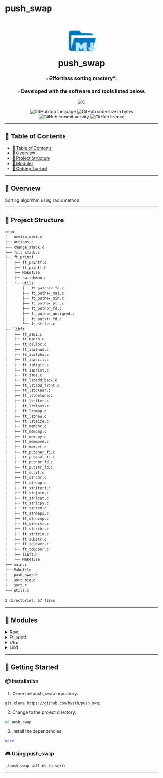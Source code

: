 # push_swap
<div align="center">
<h1 align="center">
<img src="https://raw.githubusercontent.com/PKief/vscode-material-icon-theme/ec559a9f6bfd399b82bb44393651661b08aaf7ba/icons/folder-markdown-open.svg" width="100" />
<br>push_swap
</h1>
<h3>◦ Effortless sorting mastery":</h3>
<h3>◦ Developed with the software and tools listed below.</h3>

<p align="center">
<img src="https://img.shields.io/badge/C-A8B9CC.svg?style&logo=C&logoColor=black" alt="C" />
</p>
<img src="https://img.shields.io/github/languages/top/hystb/push_swap?style&color=5D6D7E" alt="GitHub top language" />
<img src="https://img.shields.io/github/languages/code-size/hystb/push_swap?style&color=5D6D7E" alt="GitHub code size in bytes" />
<img src="https://img.shields.io/github/commit-activity/m/hystb/push_swap?style&color=5D6D7E" alt="GitHub commit activity" />
<img src="https://img.shields.io/github/license/hystb/push_swap?style&color=5D6D7E" alt="GitHub license" />
</div>

---

## 📒 Table of Contents
- [📒 Table of Contents](#-table-of-contents)
- [📍 Overview](#-overview)
- [📂 Project Structure](#project-structure)
- [🧩 Modules](#modules)
- [🚀 Getting Started](#-getting-started)
---


## 📍 Overview

Sorting algorithm using radix method

---


## 📂 Project Structure


```bash
repo
├── action_next.c
├── actions.c
├── change_stack.c
├── fill_stack.c
├── ft_printf
│   ├── ft_printf.c
│   ├── ft_printf.h
│   ├── Makefile
│   ├── switchman.c
│   └── utils
│       ├── ft_putchar_fd.c
│       ├── ft_puthex_maj.c
│       ├── ft_puthex_min.c
│       ├── ft_puthex_ptr.c
│       ├── ft_putnbr_fd.c
│       ├── ft_putnbr_unsigned.c
│       ├── ft_putstr_fd.c
│       └── ft_strlen.c
├── libft
│   ├── ft_atoi.c
│   ├── ft_bzero.c
│   ├── ft_calloc.c
│   ├── ft_isalnum.c
│   ├── ft_isalpha.c
│   ├── ft_isascii.c
│   ├── ft_isdigit.c
│   ├── ft_isprint.c
│   ├── ft_itoa.c
│   ├── ft_lstadd_back.c
│   ├── ft_lstadd_front.c
│   ├── ft_lstclear.c
│   ├── ft_lstdelone.c
│   ├── ft_lstiter.c
│   ├── ft_lstlast.c
│   ├── ft_lstmap.c
│   ├── ft_lstnew.c
│   ├── ft_lstsize.c
│   ├── ft_memchr.c
│   ├── ft_memcmp.c
│   ├── ft_memcpy.c
│   ├── ft_memmove.c
│   ├── ft_memset.c
│   ├── ft_putchar_fd.c
│   ├── ft_putendl_fd.c
│   ├── ft_putnbr_fd.c
│   ├── ft_putstr_fd.c
│   ├── ft_split.c
│   ├── ft_strchr.c
│   ├── ft_strdup.c
│   ├── ft_striteri.c
│   ├── ft_strjoin.c
│   ├── ft_strlcat.c
│   ├── ft_strlcpy.c
│   ├── ft_strlen.c
│   ├── ft_strmapi.c
│   ├── ft_strncmp.c
│   ├── ft_strnstr.c
│   ├── ft_strrchr.c
│   ├── ft_strtrim.c
│   ├── ft_substr.c
│   ├── ft_tolower.c
│   ├── ft_toupper.c
│   ├── libft.h
│   └── Makefile
├── main.c
├── Makefile
├── push_swap.h
├── sort_big.c
├── sort.c
└── utils.c

3 directories, 67 files
```

---

## 🧩 Modules

<details closed><summary>Root</summary>

| File                                                                          | Summary                                                                                                                                                                                                                                                                                                                                                                                                                                                                                                                                |
| ---                                                                           | ---                                                                                                                                                                                                                                                                                                                                                                                                                                                                                                                                    |
| [change_stack.c](https://github.com/hystb/push_swap/blob/main/change_stack.c) | The provided code snippet includes the following functionalities:-A function to get the value of the last element of a linked list.-A function to reverse a portion of an array.-A function to free memory allocated for a string array.-A function to convert the rank of each element in a linked list to its binary representation.                                                                                                                                                                                                 |
| [sort.c](https://github.com/hystb/push_swap/blob/main/sort.c)                 | The code snippet provides functionalities for sorting a list of integers using different algorithms. The "sort" function determines whether to use "sort_short" or "sort_big" based on the size of the list. "sort_short" sorts a smaller list using push and rotate operations, while "sort_big" sorts larger lists. "sort_three" handles sorting a list of size three. "is_sorted" checks if a list is already sorted. "r_or_rr" determines whether to rotate or reverse rotate the list based on the position of a specified value. |
| [action_next.c](https://github.com/hystb/push_swap/blob/main/action_next.c)   | The code snippet provides several functions related to manipulating stacks in the push swap program. These functions include rotating elements in stack A, stack B, or both, as well as pushing elements from stack B to stack A, and vice versa. The code also updates a separate list to keep track of the performed actions.                                                                                                                                                                                                        |
| [actions.c](https://github.com/hystb/push_swap/blob/main/actions.c)           | The provided code snippet contains functions for performing swap and rotate operations on two linked lists, as well as a combination of both. These functions are used in a push_swap program to manipulate stacks during sorting operations.                                                                                                                                                                                                                                                                                          |
| [utils.c](https://github.com/hystb/push_swap/blob/main/utils.c)               | The code snippet provides utility functions for a program called "push_swap". It includes functions to clear and delete linked lists, as well as functions to get the value of a node in a linked list and find the lowest value in a linked list.                                                                                                                                                                                                                                                                                     |
| [Makefile](https://github.com/hystb/push_swap/blob/main/Makefile)             | The provided code snippet is a Makefile that manages the build process for a program called "push_swap". It compiles multiple C source files, linking with two libraries called libft and ft_printf, to generate the final executable. It also provides targets for cleaning and recompiling the code.                                                                                                                                                                                                                                 |
| [fill_stack.c](https://github.com/hystb/push_swap/blob/main/fill_stack.c)     | The provided code snippet includes a set of functions that perform operations to fill and validate a linked list. The'fill_a' function takes a string input, checks if it is a valid number, and adds it to the'a' list. Other functions handle checking for duplicate numbers, controlling the string input, and validating number ranges.                                                                                                                                                                                            |
| [sort_big.c](https://github.com/hystb/push_swap/blob/main/sort_big.c)         | The code snippet implements a set of functions to sort a list of integers in descending order using a binary sorting algorithm. It converts the integers to binary representations, ranks the list based on the integer values, and then applies binary sorting to sort the list.                                                                                                                                                                                                                                                      |
| [main.c](https://github.com/hystb/push_swap/blob/main/main.c)                 | The provided code snippet is the entry point of a program called push_swap. It takes command line arguments representing a list of numbers and performs sorting operations on that list using a specific algorithm. The main function initializes three empty linked lists (pointed by a, b, and done), fills the list a with the numbers from the command line arguments, checks for duplicate numbers, and then calls the sort function to begin the sorting process.                                                                |
| [push_swap.h](https://github.com/hystb/push_swap/blob/main/push_swap.h)       | The provided code snippet is a header file that contains declarations of various functions used in the push_swap program. These functions are responsible for manipulating and sorting linked lists. Additionally, the header file includes other necessary libraries and utility functions.                                                                                                                                                                                                                                           |

</details>

<details closed><summary>Ft_printf</summary>

| File                                                                              | Summary                                                                                                                                                                                                                                                                                                                                                                                                                                                                     |
| ---                                                                               | ---                                                                                                                                                                                                                                                                                                                                                                                                                                                                         |
| [ft_printf.h](https://github.com/hystb/push_swap/blob/main/ft_printf/ft_printf.h) | The provided code snippet is a header file named "ft_printf.h." It includes various function prototypes such as ft_putchar_fd, ft_putnbr_fd, ft_putstr_fd, switchman, ft_strlen, ft_puthex_ptr, ft_puthex_maj, ft_puthex_min, ft_putnbr_unsigned, and ft_printf. These functions are responsible for printing characters, numbers, and strings to a file descriptor, converting numbers to hexadecimal format, calculating string lengths, and handling formatted printing. |
| [Makefile](https://github.com/hystb/push_swap/blob/main/ft_printf/Makefile)       | This code snippet is a Makefile that compiles a library called libftprintf.a. It includes several.c files in the PROG and UTILS_PROG variables, compiles them into.o files, and then creates the library by combining the.o files using the ar rc command. The make all, clean, fclean, and re targets simplify the build and cleanup process.                                                                                                                              |
| [ft_printf.c](https://github.com/hystb/push_swap/blob/main/ft_printf/ft_printf.c) | The code snippet defines the `ft_printf` function which emulates the behavior of the printf function in C. It takes a format string and variable arguments, and then iterates through the format string to handle formatting specifiers and print the corresponding output. It returns the total number of characters printed.                                                                                                                                              |
| [switchman.c](https://github.com/hystb/push_swap/blob/main/ft_printf/switchman.c) | The code snippet is implementing a switch statement that acts as a manager for handling different conversion specifiers in a printf-style function. It takes a va_list argument and a character specifier. Based on the specifier, it performs different actions such as printing characters, strings, numbers, hexadecimals, or returning the character directly.                                                                                                          |

</details>

<details closed><summary>Utils</summary>

| File                                                                                                      | Summary                                                                                                                                                                                                                                                                                                                                                                                      |
| ---                                                                                                       | ---                                                                                                                                                                                                                                                                                                                                                                                          |
| [ft_putnbr_fd.c](https://github.com/hystb/push_swap/blob/main/ft_printf/utils/ft_putnbr_fd.c)             | The provided code snippet is a function called "ft_putnbr_fd" that prints a number to a specified file descriptor.It takes an integer "nb" and an integer "fd" as input.It converts the integer to a string, handles negative numbers, and reverse the string.Finally, it writes the string to the file descriptor.                                                                          |
| [ft_puthex_min.c](https://github.com/hystb/push_swap/blob/main/ft_printf/utils/ft_puthex_min.c)           | The provided code snippet is a function called "ft_puthex_min" that converts an unsigned long integer into its hexadecimal representation, and outputs it to the standard output. The function supports negative numbers by appending a'-' symbol in the output. It utilizes helper functions to reverse the order of the hexadecimal value and then to output it as a string of characters. |
| [ft_putchar_fd.c](https://github.com/hystb/push_swap/blob/main/ft_printf/utils/ft_putchar_fd.c)           | The code snippet defines a function, ft_putchar_fd, that takes a character and a file descriptor as input. It writes the character to the specified file descriptor using the write() system call and returns the number of bytes written. This function is likely used in a project involving formatted printing.                                                                           |
| [ft_puthex_ptr.c](https://github.com/hystb/push_swap/blob/main/ft_printf/utils/ft_puthex_ptr.c)           | This code snippet contains a function called "ft_puthex_ptr" that takes a pointer as input and prints its hexadecimal representation to the console. It handles both null pointers and non-null pointers, and converts the address to a hexadecimal string using the function "ft_put_in_hexa". The "ft_rev_in_tab" function is a helper function that reverses a given character array.     |
| [ft_putnbr_unsigned.c](https://github.com/hystb/push_swap/blob/main/ft_printf/utils/ft_putnbr_unsigned.c) | The code snippet defines a function, ft_putnbr_unsigned, that takes an unsigned integer and a file descriptor as input. It converts the integer into a string representation and prints it to the specified file descriptor. The function handles both positive and zero values and returns the number of characters written.                                                                |
| [ft_putstr_fd.c](https://github.com/hystb/push_swap/blob/main/ft_printf/utils/ft_putstr_fd.c)             | The code snippet defines a function ft_putstr_fd() that writes a string to a specified file descriptor. If the provided string is NULL, it writes "(null)" to the file descriptor. Otherwise, it writes the string using the ft_strlen() function to determine the size of the string.                                                                                                       |
| [ft_puthex_maj.c](https://github.com/hystb/push_swap/blob/main/ft_printf/utils/ft_puthex_maj.c)           | The code snippet is a function called "ft_puthex_maj" that takes an unsigned long integer as input and converts it into a hexadecimal (base 16) representation, using uppercase letters for digits 10 to 15. The function then outputs the resulting hexadecimal number to the console.                                                                                                      |
| [ft_strlen.c](https://github.com/hystb/push_swap/blob/main/ft_printf/utils/ft_strlen.c)                   | The provided code snippet defines a function called ft_strlen, which calculates the length of a given input string. It uses a loop to iterate through each character of the string until it reaches the null terminating character ('\0'), and returns the number of characters in the string.                                                                                               |

</details>

<details closed><summary>Libft</summary>

| File                                                                                      | Summary                                                                                                                                                                                                                                                                                                                                                                                                                                                                                                                                     |
| ---                                                                                       | ---                                                                                                                                                                                                                                                                                                                                                                                                                                                                                                                                         |
| [ft_putnbr_fd.c](https://github.com/hystb/push_swap/blob/main/libft/ft_putnbr_fd.c)       | The code snippet provides a function named "ft_putnbr_fd_lib" that outputs an integer to a specified file descriptor.-It converts the integer into a string representation.-It handles positive and negative numbers, including the special case of-2147483648.-The function uses other helper functions defined within the same file for string manipulation and output.-The code is part of a larger library named "libft.h".                                                                                                             |
| [ft_isascii.c](https://github.com/hystb/push_swap/blob/main/libft/ft_isascii.c)           | The function "ft_isascii" checks if a given character is within the ASCII range (0-127). It returns 1 if it is, and 0 otherwise. The code snippet ensures the character falls within the specified range and provides a clear result.                                                                                                                                                                                                                                                                                                       |
| [ft_tolower.c](https://github.com/hystb/push_swap/blob/main/libft/ft_tolower.c)           | The provided code snippet is for the function "ft_tolower" which converts uppercase letters to lowercase letters. It checks if the given character is within the range of uppercase letters, and if so, it adds 32 to convert it to lowercase.                                                                                                                                                                                                                                                                                              |
| [ft_memset.c](https://github.com/hystb/push_swap/blob/main/libft/ft_memset.c)             | The provided code snippet defines a function, ft_memset, which sets the value of each byte in a given memory block with a specified value. The function takes in the memory block (str) as an input, along with the value to be set (c) and the length of the memory block (len). It iterates through each byte in the memory block and assigns the specified value to it. Finally, it returns the updated memory block. The function is a part of a larger library, indicated by the inclusion of "libft.h" header file.                   |
| [ft_split.c](https://github.com/hystb/push_swap/blob/main/libft/ft_split.c)               | The code snippet is a function `ft_split` that splits a string `s` into an array of strings based on a delimiter `c`. It counts the number of words separated by the delimiter, allocates memory for the array, copies the words into the array, and returns the array. If there's an error in memory allocation, it handles the error and returns NULL.                                                                                                                                                                                    |
| [ft_strlcpy.c](https://github.com/hystb/push_swap/blob/main/libft/ft_strlcpy.c)           | The provided code snippet is for the function ft_strlcpy, which is used to copy a string from source to destination with a specified length. It calculates the length of the source string, determines the number of characters to overwrite in the destination, copies the characters using ft_memmove, adds a null terminator, and returns the length of the source string.                                                                                                                                                               |
| [ft_lstdelone.c](https://github.com/hystb/push_swap/blob/main/libft/ft_lstdelone.c)       | The code snippet defines a function ft_lstdelone that takes a linked list node and a function pointer as parameters. It checks for null values, deletes the content of the node using the provided function, and then frees the memory of the node.                                                                                                                                                                                                                                                                                         |
| [ft_lstadd_front.c](https://github.com/hystb/push_swap/blob/main/libft/ft_lstadd_front.c) | The code snippet is a function called ft_lstadd_front that adds a new node, specified by the'new' parameter, to the front of a doubly linked list, specified by the'lst' parameter. It handles cases where the list is empty and updates the'previous' and'next' pointers accordingly.                                                                                                                                                                                                                                                      |
| [ft_strnstr.c](https://github.com/hystb/push_swap/blob/main/libft/ft_strnstr.c)           | The code snippet implements the ft_strnstr() function, which searches for a substring within a given length in a string. It returns a pointer to the first occurrence of the substring or null if not found.                                                                                                                                                                                                                                                                                                                                |
| [ft_lstmap.c](https://github.com/hystb/push_swap/blob/main/libft/ft_lstmap.c)             | The provided code snippet contains the implementation of a function called "ft_lstmap". This function takes a linked list, a function pointer, and another function pointer as parameters. It creates a new linked list by applying the given function to each element of the original linked list. The first function pointer is used to apply a transformation to each element, and the second function pointer is used to delete the content of any new node in case of an error. The function returns a pointer to the new linked list. |
| [ft_isdigit.c](https://github.com/hystb/push_swap/blob/main/libft/ft_isdigit.c)           | The provided code snippet defines a function "ft_isdigit" that checks if a given character is a digit. It returns 1 if the character is a digit and 0 otherwise.                                                                                                                                                                                                                                                                                                                                                                            |
| [ft_putendl_fd.c](https://github.com/hystb/push_swap/blob/main/libft/ft_putendl_fd.c)     | The code defines a function `ft_putendl_fd` that takes a string `s` and an integer file descriptor `fd` as arguments. It writes the string followed by a newline character to the specified file descriptor using the write() function from the libft library.                                                                                                                                                                                                                                                                              |
| [ft_lstlast.c](https://github.com/hystb/push_swap/blob/main/libft/ft_lstlast.c)           | The provided code snippet is a function called ft_lstlast that takes in a linked list and returns a pointer to the last element in the list. The function iterates through the list and keeps moving to the next element until it reaches the last one. If the list is empty, it returns NULL.                                                                                                                                                                                                                                              |
| [ft_strncmp.c](https://github.com/hystb/push_swap/blob/main/libft/ft_strncmp.c)           | The provided code is an implementation of the ft_strncmp function, which compares the first n characters of two strings (s1 and s2). It returns an integer value that indicates the difference between the characters.                                                                                                                                                                                                                                                                                                                      |
| [ft_putchar_fd.c](https://github.com/hystb/push_swap/blob/main/libft/ft_putchar_fd.c)     | The code snippet defines a function named ft_putchar_fd_lib that writes a single character (c) to the given file descriptor (fd). It uses the write function from the libft.h library.                                                                                                                                                                                                                                                                                                                                                      |
| [ft_strdup.c](https://github.com/hystb/push_swap/blob/main/libft/ft_strdup.c)             | The code snippet provides the implementation of "ft_strdup" function, which creates a duplicate string with the same contents as the input "src" string. It allocates memory for the duplicate string, copies each character from "src" to the new string, and terminates it with a null character.                                                                                                                                                                                                                                         |
| [ft_strmapi.c](https://github.com/hystb/push_swap/blob/main/libft/ft_strmapi.c)           | The code snippet is for the function ft_strmapi, which takes a string and a function as input. It creates a new string by applying the function to each character in the input string, with the index of the character passed as the first argument to the function. The resulting string is then returned.                                                                                                                                                                                                                                 |
| [ft_toupper.c](https://github.com/hystb/push_swap/blob/main/libft/ft_toupper.c)           | The provided code snippet is a function called ft_toupper, which takes a character as an argument and converts it to uppercase if it is a lowercase letter. It returns the updated character. It is part of the "libft" library.                                                                                                                                                                                                                                                                                                            |
| [ft_lstclear.c](https://github.com/hystb/push_swap/blob/main/libft/ft_lstclear.c)         | The code snippet provides the implementation of `ft_lstclear` function in the Libft library. This function clears/deletes all the elements of a linked list by applying the provided `del` function to the content of each node and freeing the memory used by each node. It also sets the head pointer to NULL.                                                                                                                                                                                                                            |
| [ft_atoi.c](https://github.com/hystb/push_swap/blob/main/libft/ft_atoi.c)                 | This code snippet implements the ft_atoi function, which converts a string representation of an integer to its corresponding integer value. It handles positive and negative signs, leading white spaces, and returns the result as a long integer.                                                                                                                                                                                                                                                                                         |
| [ft_memchr.c](https://github.com/hystb/push_swap/blob/main/libft/ft_memchr.c)             | The provided code is an implementation of the ft_memchr function, which searches for the first occurrence of a specific character'c' in the given memory block'src'. It returns a pointer to the location of the character if found, otherwise it returns a NULL pointer. The function iterates through the memory block by casting it to unsigned char pointers and compares each element with'c'.                                                                                                                                         |
| [ft_memcpy.c](https://github.com/hystb/push_swap/blob/main/libft/ft_memcpy.c)             | The provided code snippet implements the functionality of copying a specified number of bytes from one memory location (src) to another (dst) using a void pointer. It checks if both src and dst are valid memory addresses, and then performs the memcpy operation by iterating through the bytes and copying them one by one. Finally, it returns the destination pointer.                                                                                                                                                               |
| [ft_lstsize.c](https://github.com/hystb/push_swap/blob/main/libft/ft_lstsize.c)           | The code snippet defines a function "ft_lstsize" that takes a pointer to a linked list as input and returns the number of elements in the list. It does so by traversing the list and counting the elements. If the input list is NULL, it returns 0.                                                                                                                                                                                                                                                                                       |
| [ft_lstiter.c](https://github.com/hystb/push_swap/blob/main/libft/ft_lstiter.c)           | The code snippet defines a function named "ft_lstiter" that iterates through a linked list and applies a given function to each element's content. The function takes two parameters: a pointer to the head of the linked list and a pointer to a function that takes a void pointer as an argument.                                                                                                                                                                                                                                        |
| [ft_strjoin.c](https://github.com/hystb/push_swap/blob/main/libft/ft_strjoin.c)           | The ft_strjoin function takes two strings, s1 and s2, and concatenates them into a new string. It dynamically allocates memory for the new string and returns a pointer to it. If either s1 or s2 is NULL or if the memory allocation fails, it returns NULL.                                                                                                                                                                                                                                                                               |
| [Makefile](https://github.com/hystb/push_swap/blob/main/libft/Makefile)                   | The code snippet is for a library called "libft.a" that includes various functions like ft_atoi, ft_bzero, ft_calloc, etc. The code compiles these functions into object files, creates the library "libft.a", and provides targets for cleaning, rebuilding, and removing the library.                                                                                                                                                                                                                                                     |
| [ft_isalnum.c](https://github.com/hystb/push_swap/blob/main/libft/ft_isalnum.c)           | The code snippet defines a function ft_isalnum that checks if a given character is alphanumeric. It returns 1 if the character is a letter or a digit, and 0 otherwise. The function takes an integer input representing the ASCII value of the character.                                                                                                                                                                                                                                                                                  |
| [ft_substr.c](https://github.com/hystb/push_swap/blob/main/libft/ft_substr.c)             | The provided code snippet is a function called ft_substr that takes in a string, a start index, and a length and returns a substring from the given string starting at the specified index and with the specified length. The function allocates memory for the substring and takes into account edge cases such as invalid inputs and the length exceeding the length of the original string.                                                                                                                                              |
| [ft_strchr.c](https://github.com/hystb/push_swap/blob/main/libft/ft_strchr.c)             | The provided code is the implementation of the ft_strchr function in the Libft library. This function searches for the first occurrence of a specific character in a given string and returns a pointer to that character if found, or NULL if not found.                                                                                                                                                                                                                                                                                   |
| [ft_striteri.c](https://github.com/hystb/push_swap/blob/main/libft/ft_striteri.c)         | The provided code snippet is an implementation of the ft_striteri function. It takes in a string (s) and a function pointer (f) as arguments. The function iterates through each character of the string and applies the given function to the index and the character at that index.                                                                                                                                                                                                                                                       |
| [libft.h](https://github.com/hystb/push_swap/blob/main/libft/libft.h)                     | The provided code snippet is a header file that contains the declarations of various functions and the definition of a linked list structure. These functions include string manipulation, memory operations, and linked list operations. Some notable functions are string manipulation functions like strstr(), strtok(), and memory functions like memcpy(), memset(). The linked list structure has fields for content, rank, next, and previous pointers.                                                                              |
| [ft_putstr_fd.c](https://github.com/hystb/push_swap/blob/main/libft/ft_putstr_fd.c)       | The provided code defines a function named ft_putstr_fd_lib that takes a string and a file descriptor as arguments. This function writes the string to the specified file descriptor using the write system call from the libc library. If the string is NULL, the function does nothing.                                                                                                                                                                                                                                                   |
| [ft_calloc.c](https://github.com/hystb/push_swap/blob/main/libft/ft_calloc.c)             | The provided code snippet defines a function called ft_calloc, which dynamically allocates a block of memory for an array of elements. It takes two parameters:'count', which represents the number of elements to allocate, and'size', which represents the size of each element. The function makes use of the malloc function to request memory space, checks for any allocation errors, initializes the allocated memory to zero using the ft_bzero function, and then returns a pointer to the memory block.                           |
| [ft_isalpha.c](https://github.com/hystb/push_swap/blob/main/libft/ft_isalpha.c)           | The provided code snippet is a function called `ft_isalpha` that determines whether a character is an alphabetic letter (a-z or A-Z). It takes a single parameter of type `int` representing the character and returns 1 if it is alphabetic and 0 if it is not. The function checks if the character falls within the ASCII range for lowercase letters (97-122) or uppercase letters (65-90).                                                                                                                                             |
| [ft_itoa.c](https://github.com/hystb/push_swap/blob/main/libft/ft_itoa.c)                 | The provided code snippet is a function called ft_itoa, which converts an integer value into a string.It handles positive and negative numbers, as well as the special case of the minimum integer value.The function uses helper functions to determine the size of the integer, to reverse the string, and to allocate and fill the string accordingly.A string result is returned by the function.                                                                                                                                       |
| [ft_strlcat.c](https://github.com/hystb/push_swap/blob/main/libft/ft_strlcat.c)           | The `ft_strlcat` function concatenates two strings `src` and `dst`, safely appending `src` to the end of `dst` and ensuring the final string remains null-terminated. It also ensures that the resulting string doesn't exceed a given `size` buffer length. The function returns the length of the resulting concatenated string.                                                                                                                                                                                                          |
| [ft_strtrim.c](https://github.com/hystb/push_swap/blob/main/libft/ft_strtrim.c)           | The code snippet provides a function called `ft_strtrim` that trims a given string by removing leading and trailing characters specified in a set. It counts the number of leading and trailing characters to be removed, calculates the size of the trimmed string, and then creates and returns a substring with the trimmed string.                                                                                                                                                                                                      |
| [ft_memcmp.c](https://github.com/hystb/push_swap/blob/main/libft/ft_memcmp.c)             | The code snippet provides the implementation of the function ft_memcmp. This function compares the first n bytes of the memory areas pointed by s1 and s2. It returns an integer value:-negative if s1 is less than s2-positive if s1 is greater than s2-zero if they are equal                                                                                                                                                                                                                                                             |
| [ft_strlen.c](https://github.com/hystb/push_swap/blob/main/libft/ft_strlen.c)             | The provided code snippet is a part of a library function "ft_strlen", which calculates the length of a string by iterating through each character until it reaches the null-terminating character `\0`. It returns the total number of characters in the string, excluding the null character.                                                                                                                                                                                                                                             |
| [ft_bzero.c](https://github.com/hystb/push_swap/blob/main/libft/ft_bzero.c)               | The code snippet implements the function ft_bzero, which sets a given number of bytes to zero in a provided memory location. It takes a pointer to the memory and the number of bytes to be zeroed as parameters. The function iterates over the memory location and sets each byte to zero.                                                                                                                                                                                                                                                |
| [ft_lstadd_back.c](https://github.com/hystb/push_swap/blob/main/libft/ft_lstadd_back.c)   | The code snippet defines a function called "ft_lstadd_back" that adds a new t_list node to the end of a linked list. It takes two parameters: a pointer to the initial linked list and a pointer to the new node to be added. The function checks if the linked list is empty, then proceeds to iterate through the existing nodes until it reaches the last one. Finally, it updates the "next" and "previous" pointers accordingly.                                                                                                       |
| [ft_isprint.c](https://github.com/hystb/push_swap/blob/main/libft/ft_isprint.c)           | The provided code snippet implements the ft_isprint function, which determines whether a character is a printable ASCII character. It returns 1 if the character falls within the range of printable characters (32-126), and 0 otherwise.                                                                                                                                                                                                                                                                                                  |
| [ft_lstnew.c](https://github.com/hystb/push_swap/blob/main/libft/ft_lstnew.c)             | The provided code snippet is a implementation of a function called `ft_lstnew` which creates a new node for a linked list. It allocates memory for the node, assigns `content` to the node, sets `next` and `previous` pointers to NULL, and returns the new node.                                                                                                                                                                                                                                                                          |
| [ft_memmove.c](https://github.com/hystb/push_swap/blob/main/libft/ft_memmove.c)           | The provided code is an implementation of the memmove function in the C library. It copies a specified number of bytes from one memory location to another, handling potential overlaps correctly. The code checks the relative positions of the source and destination memory blocks and performs the copy accordingly.                                                                                                                                                                                                                    |
| [ft_strrchr.c](https://github.com/hystb/push_swap/blob/main/libft/ft_strrchr.c)           | This code snippet is a C function called ft_strrchr, which is part of a larger library called "libft". The function searches for the last occurrence of a specific character (c) in a given string (str). It returns a pointer to that occurrence or NULL if not found. The function utilizes a loop to iterate through the string elements and compares them to the given character.                                                                                                                                                       |

</details>

---

## 🚀 Getting Started

### 📦 Installation

1. Clone the push_swap repository:
```sh
git clone https://github.com/hystb/push_swap
```

2. Change to the project directory:
```sh
cd push_swap
```

3. Install the dependencies:
```sh
make
```

### 🎮 Using push_swap

```sh
./push_swap <all_nb_to_sort>
```

---

